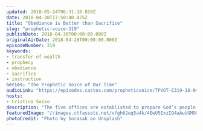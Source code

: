 ```yaml
---
updated: 2018-05-24T06:31:18.858Z
date: 2018-04-30T17:50:40.475Z
title: "Obedience is Better than Sacrifice"
slug: "prophetic-voice-319"
publishDate: 2018-04-30T00:00:00.000Z
originalAirDate: 2018-04-28T00:00:00.000Z
episodeNumber: 319
keywords:
- transfer of wealth
- prophecy
- obedience
- sacrifice
- instruction
Series: "The Prophetic Voice of Our Time"
audioLink: "https://episodes.castos.com/propheticvoice/TPVOT-E319-18-04-28-29-Obedience-is-Better-than-Sacrifice.mp3"
hosts:
- Cristina Sosso
description: "The five offices are established to prepare God’s people for the works of service. This is in accordance to Ephesians 4:11. We have to mature the Body of Christ… to prepare them for the works of service under the dominion and the kingdom and the leadership of our Lord Jesus Christ."
featuredImage: "//images.ctfassets.net/vfgh62eq5a4k/4EwU5ExzIQ4aAuUGMOGgSy/d6218429850926a07dcaf07ced28d89f/sorasak-217807-unsplash.jpg"
photoCredit: "Photo by Sorasak on Unsplash"
---
```

